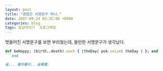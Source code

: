```yaml
---
layout: post
title: "괜찮은 서명문구 하나."
date: 2007-09-24 02:35:00 +0900
categories: blog
tags: 일상이야기  프로그래밍
---
```


멋들어진 서명문구를 보면 부러웠는데, 쓸만한 서명문구가 생각났다.
```ruby
def beHappy; (birth..death).each { |theDay| pok.seize( theDay ) }; end
```end

음... 좋아좋아.. 음훼훼.

